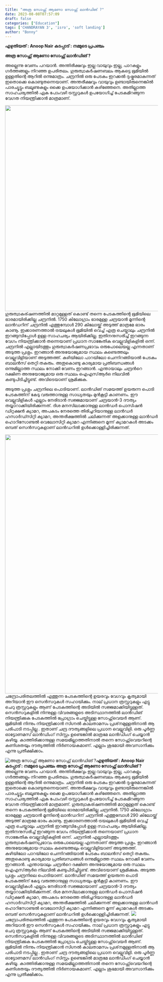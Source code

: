 ```yaml
---
title: "അത്ര സോഫ്റ്റ് ആണോ സോഫ്റ്റ് ലാൻഡിങ് ?"
date: 2023-08-08T07:57:09
draft: false
categories: ["Education"]
tags: ['CHANDRAYAN 3', 'isro', 'soft landing']
author: "Bonny"
---
```


<strong>എഴുതിയത് : Anoop Nair </strong>
<strong>കടപ്പാട് : നമ്മുടെ പ്രപഞ്ചം</strong>

<strong>അത്ര സോഫ്റ്റ് ആണോ സോഫ്റ്റ് ലാൻഡിങ് ?</strong>

അല്ലെന്നു വേണം പറയാൻ. അന്തിരീക്ഷവും ഇല്ല വായുവും ഇല്ല, പാറകളും ഗർത്തങ്ങളും നിറഞ്ഞ ഉപരിതലം. ഗുരുത്വാകർഷണബലം ആകട്ടെ ഭൂമിയിൽ ഉള്ളതിന്റെ ആറിൽ ഒന്നുമാത്രം. ചന്ദ്രനിൽ ഒരു പേടകം ഇറക്കൽ ദുഷ്കരമാകുന്നത് ഇതൊക്കെ കൊണ്ടുതന്നെയാണ്. അന്തരീക്ഷവും വായുവും ഉണ്ടായിരുന്നെങ്കിൽ പാരച്യൂട്ടും ബലൂണുകളും ഒക്കെ ഉപയോഗിക്കാൻ കഴിഞ്ഞേനെ. അതില്ലാത്ത സാഹചര്യത്തിൽ ഏക പോംവഴി ട്രസ്റ്ററുകൾ ഉപയോഗിച്ച് പേടകമിറങ്ങുന്ന വേഗത നിയന്ത്രിക്കാൻ മാത്രമാണ്.

<a href="http://13.232.38.164/wp-content/uploads/2023/08/dqqwww.jpg"><img class="size-full wp-image-406617 aligncenter" src="http://13.232.38.164/wp-content/uploads/2023/08/dqqwww.jpg" alt="" width="1024" height="678" /></a>ഗുരുത്വാകര്ഷണത്തിൽ മാറ്റമുള്ളത് കൊണ്ട് തന്നെ പേടകത്തിന്റെ ഭൂമിയിലെ ഭാരമായിരിക്കില്ല ചന്ദ്രനിൽ. 1750 കിലോഗ്രാം ഭാരമുള്ള ചന്ദ്രയാൻ മൂന്നിന്റെ ലാൻഡറിന് ചന്ദ്രനിൽ എത്തുമ്പോൾ 290 കിലോയ്ക്ക് അടുത്ത് മാത്രമേ ഭാരം കാണൂ. ഇക്കാരണത്താൽ ട്രയലുകൾ ഭൂമിയിൽ വെച്ച് എത്ര ചെയ്താലും ചന്ദ്രനിൽ ഇറങ്ങുമ്പിപ്പോൾ ഉള്ള സാഹചര്യം ആയിരിക്കില്ല. ഇതിനനുസരിച്ച് ഇറങ്ങുന്ന വേഗം നിയന്ത്രിക്കാൻ തന്നെയാണ് പ്രധാന സാങ്കേതിക വെല്ലുവിളികളിൽ ഒന്ന്. ചന്ദ്രനിൽ എല്ലായിടത്തും ഗുരുത്വാകർഷണപ്രഭാവം ഒരുപോലെയല്ല എന്നതാണ് അടുത്ത പ്രശ്നം. ഇറങ്ങാൻ അനുയോജ്യമായ സ്ഥലം കണ്ടെത്തലും വെല്ലുവിളിയാണ് അടുത്തത്ത്. കുഴിയിലോ പാറയിലോ ചെന്നിറങ്ങിയാൽ പേടകം ബാലൻസ് തെറ്റി തകരും. അതുകൊണ്ടു കാര്യമായ പ്രതിബന്ധങ്ങൾ ഒന്നുമില്ലാത്ത സ്ഥലം നോക്കി വേണം ഇറങ്ങാൻ. എന്തായാലും ചന്ദ്രൻറെ ദക്ഷിണ അനുയോജ്യമായ ഒരു സ്ഥലം ഐഎസ്ആർഒ നിലവിൽ കണ്ടുപിടിച്ചിട്ടുണ്ട്. അവിടെയാണ് ശ്രമിക്കുക.

അടുത്ത പ്രശ്നം ചന്ദ്രനിലെ പൊടിയാണ്. ലാൻഡിങ് സമയത്ത് ഉയരുന്ന പൊടി പേടകത്തിന് കേടു വരുത്താനുള്ള സാധ്യതയും മുൻകൂട്ടി കാണണം. ഈ വെല്ലുവിളികൾ എല്ലാം നേരിടാൻ സജ്ജമായാണ് ചന്ദ്രയാൻ-3 ദൗത്യം തയ്യാറാക്കിയിരിക്കുന്നത്. ദിശ മനസിലാക്കാനുള്ള ലാൻഡർ പൊസിഷൻ ഡിറ്റക്ഷൻ ക്യാമറ, അപകടം നേരത്തെ തിരിച്ചറിയാനുള്ള ലാൻഡർ ഹസാർഡ്സിറ്റി ക്യാമറ, അന്തരീക്ഷത്തിൽ ചലിക്കുന്നത് അളക്കാനുള്ള ലാൻഡർ ഹൊറിസോണ്ടൽ വെലോസിറ്റി ക്യാമറ എന്നിങ്ങനെ മൂന്ന് ക്യാമറകൾ അടക്കം ഒമ്പത് സെൻസറുകളാണ് ലാൻഡറിൽ ഉൾക്കൊള്ളിച്ചിരിക്കുന്നത്.

<a href="http://13.232.38.164/wp-content/uploads/2023/08/dqdffff-2.jpg"><img class="size-large wp-image-406618 aligncenter" src="http://13.232.38.164/wp-content/uploads/2023/08/dqdffff-2-1024x853.jpg" alt="" width="1024" height="853" /></a>ചന്ദ്രോപരിതലത്തിൽ എത്തുന്ന പേടകത്തിന്റെ ഉയരവും വേഗവും കൃത്യമായി അറിയാൻ ഈ സെൻസറുകൾ സഹായിക്കും. നാല് പ്രധാന ത്രസ്റ്ററുകളും എട്ടു ചെറു ത്രസ്റ്ററുകളും ആണ് പേടകത്തിന്റെ അടിയിൽ സജ്ജമാക്കിയിട്ടുള്ളത്. സെൻസറുകളിൽ നിന്നുള്ള വിവരങ്ങളുടെ അടിസ്ഥാനത്തിൽ ലാൻഡിങ് നിയന്ത്രിക്കുക പേടകത്തിൽ പ്രോഗ്രാം ചെയ്തിട്ടുള്ള സോഫ്റ്റ്‌വെയർ ആണ്. ഭൂമിയിൽ നിന്നും നിയന്ത്രിക്കാൻ സിഗ്നൽ കാലതാമസം പ്രശ്‌നമുള്ളതിനാൽ ആ പരിപാടി നടപ്പില്ല . ഇതാണ് ചന്ദ്ര ദൗത്യങ്ങളിലെ പ്രധാന വെല്ലുവിളി. ഒരു പൂർണ്ണ ഓട്ടോണമസ് ലാൻഡിംഗ് സിസ്റ്റം ഉണ്ടെങ്കിൽ മാത്രമേ ലാൻഡിംഗ് ചെയ്യാൻ കഴിയൂ. കാത്തിരിക്കാനുള്ള സമയമില്ലാത്തതിനാൽ തന്നെ സോഫ്റ്റ്‌വെയറിന്റെ കണിശതയും ദൗത്യത്തിൽ നിർണായകമാണ്.
എല്ലാം ശുഭമായി അവസാനിക്കും എന്നു പ്രതീക്ഷിക്കാം.


![അത്ര സോഫ്റ്റ് ആണോ സോഫ്റ്റ് ലാൻഡിങ് ?](http://13.232.38.164/wp-content/uploads/2023/08/dqqwww.jpg)**എഴുതിയത് : Anoop Nair** **കടപ്പാട് : നമ്മുടെ പ്രപഞ്ചം** **അത്ര സോഫ്റ്റ് ആണോ സോഫ്റ്റ് ലാൻഡിങ് ?** അല്ലെന്നു വേണം പറയാൻ. അന്തിരീക്ഷവും ഇല്ല വായുവും ഇല്ല, പാറകളും ഗർത്തങ്ങളും നിറഞ്ഞ ഉപരിതലം. ഗുരുത്വാകർഷണബലം ആകട്ടെ ഭൂമിയിൽ ഉള്ളതിന്റെ ആറിൽ ഒന്നുമാത്രം. ചന്ദ്രനിൽ ഒരു പേടകം ഇറക്കൽ ദുഷ്കരമാകുന്നത് ഇതൊക്കെ കൊണ്ടുതന്നെയാണ്. അന്തരീക്ഷവും വായുവും ഉണ്ടായിരുന്നെങ്കിൽ പാരച്യൂട്ടും ബലൂണുകളും ഒക്കെ ഉപയോഗിക്കാൻ കഴിഞ്ഞേനെ. അതില്ലാത്ത സാഹചര്യത്തിൽ ഏക പോംവഴി ട്രസ്റ്ററുകൾ ഉപയോഗിച്ച് പേടകമിറങ്ങുന്ന വേഗത നിയന്ത്രിക്കാൻ മാത്രമാണ്. [](http://13.232.38.164/wp-content/uploads/2023/08/dqqwww.jpg)ഗുരുത്വാകര്ഷണത്തിൽ മാറ്റമുള്ളത് കൊണ്ട് തന്നെ പേടകത്തിന്റെ ഭൂമിയിലെ ഭാരമായിരിക്കില്ല ചന്ദ്രനിൽ. 1750 കിലോഗ്രാം ഭാരമുള്ള ചന്ദ്രയാൻ മൂന്നിന്റെ ലാൻഡറിന് ചന്ദ്രനിൽ എത്തുമ്പോൾ 290 കിലോയ്ക്ക് അടുത്ത് മാത്രമേ ഭാരം കാണൂ. ഇക്കാരണത്താൽ ട്രയലുകൾ ഭൂമിയിൽ വെച്ച് എത്ര ചെയ്താലും ചന്ദ്രനിൽ ഇറങ്ങുമ്പിപ്പോൾ ഉള്ള സാഹചര്യം ആയിരിക്കില്ല. ഇതിനനുസരിച്ച് ഇറങ്ങുന്ന വേഗം നിയന്ത്രിക്കാൻ തന്നെയാണ് പ്രധാന സാങ്കേതിക വെല്ലുവിളികളിൽ ഒന്ന്. ചന്ദ്രനിൽ എല്ലായിടത്തും ഗുരുത്വാകർഷണപ്രഭാവം ഒരുപോലെയല്ല എന്നതാണ് അടുത്ത പ്രശ്നം. ഇറങ്ങാൻ അനുയോജ്യമായ സ്ഥലം കണ്ടെത്തലും വെല്ലുവിളിയാണ് അടുത്തത്ത്. കുഴിയിലോ പാറയിലോ ചെന്നിറങ്ങിയാൽ പേടകം ബാലൻസ് തെറ്റി തകരും. അതുകൊണ്ടു കാര്യമായ പ്രതിബന്ധങ്ങൾ ഒന്നുമില്ലാത്ത സ്ഥലം നോക്കി വേണം ഇറങ്ങാൻ. എന്തായാലും ചന്ദ്രൻറെ ദക്ഷിണ അനുയോജ്യമായ ഒരു സ്ഥലം ഐഎസ്ആർഒ നിലവിൽ കണ്ടുപിടിച്ചിട്ടുണ്ട്. അവിടെയാണ് ശ്രമിക്കുക. അടുത്ത പ്രശ്നം ചന്ദ്രനിലെ പൊടിയാണ്. ലാൻഡിങ് സമയത്ത് ഉയരുന്ന പൊടി പേടകത്തിന് കേടു വരുത്താനുള്ള സാധ്യതയും മുൻകൂട്ടി കാണണം. ഈ വെല്ലുവിളികൾ എല്ലാം നേരിടാൻ സജ്ജമായാണ് ചന്ദ്രയാൻ-3 ദൗത്യം തയ്യാറാക്കിയിരിക്കുന്നത്. ദിശ മനസിലാക്കാനുള്ള ലാൻഡർ പൊസിഷൻ ഡിറ്റക്ഷൻ ക്യാമറ, അപകടം നേരത്തെ തിരിച്ചറിയാനുള്ള ലാൻഡർ ഹസാർഡ്സിറ്റി ക്യാമറ, അന്തരീക്ഷത്തിൽ ചലിക്കുന്നത് അളക്കാനുള്ള ലാൻഡർ ഹൊറിസോണ്ടൽ വെലോസിറ്റി ക്യാമറ എന്നിങ്ങനെ മൂന്ന് ക്യാമറകൾ അടക്കം ഒമ്പത് സെൻസറുകളാണ് ലാൻഡറിൽ ഉൾക്കൊള്ളിച്ചിരിക്കുന്നത്. [![](http://13.232.38.164/wp-content/uploads/2023/08/dqdffff-2-1024x853.jpg)](http://13.232.38.164/wp-content/uploads/2023/08/dqdffff-2.jpg)ചന്ദ്രോപരിതലത്തിൽ എത്തുന്ന പേടകത്തിന്റെ ഉയരവും വേഗവും കൃത്യമായി അറിയാൻ ഈ സെൻസറുകൾ സഹായിക്കും. നാല് പ്രധാന ത്രസ്റ്ററുകളും എട്ടു ചെറു ത്രസ്റ്ററുകളും ആണ് പേടകത്തിന്റെ അടിയിൽ സജ്ജമാക്കിയിട്ടുള്ളത്. സെൻസറുകളിൽ നിന്നുള്ള വിവരങ്ങളുടെ അടിസ്ഥാനത്തിൽ ലാൻഡിങ് നിയന്ത്രിക്കുക പേടകത്തിൽ പ്രോഗ്രാം ചെയ്തിട്ടുള്ള സോഫ്റ്റ്‌വെയർ ആണ്. ഭൂമിയിൽ നിന്നും നിയന്ത്രിക്കാൻ സിഗ്നൽ കാലതാമസം പ്രശ്‌നമുള്ളതിനാൽ ആ പരിപാടി നടപ്പില്ല . ഇതാണ് ചന്ദ്ര ദൗത്യങ്ങളിലെ പ്രധാന വെല്ലുവിളി. ഒരു പൂർണ്ണ ഓട്ടോണമസ് ലാൻഡിംഗ് സിസ്റ്റം ഉണ്ടെങ്കിൽ മാത്രമേ ലാൻഡിംഗ് ചെയ്യാൻ കഴിയൂ. കാത്തിരിക്കാനുള്ള സമയമില്ലാത്തതിനാൽ തന്നെ സോഫ്റ്റ്‌വെയറിന്റെ കണിശതയും ദൗത്യത്തിൽ നിർണായകമാണ്. എല്ലാം ശുഭമായി അവസാനിക്കും എന്നു പ്രതീക്ഷിക്കാം.
